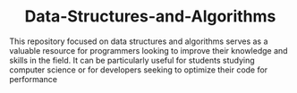 <h1 align="center"> Data-Structures-and-Algorithms</h1>
This repository focused on data structures and algorithms serves as a valuable resource for programmers looking to improve their knowledge and skills in the field. It can be particularly useful for students studying computer science or for developers seeking to optimize their code for performance
